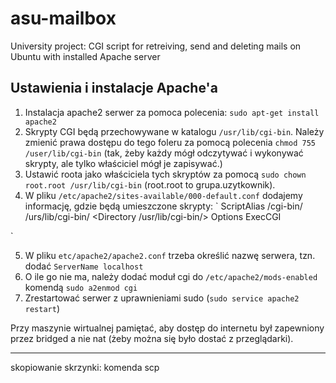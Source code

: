 asu-mailbox
===========

University project: CGI script for retreiving, send and deleting mails on Ubuntu with installed Apache server


## Ustawienia i instalacje Apache'a
1. Instalacja apache2 serwer za pomoca polecenia: `sudo apt-get install apache2`
2. Skrypty CGI będą przechowywane w katalogu `/usr/lib/cgi-bin`. Należy zmienić prawa dostępu do tego foleru za pomocą polecenia `chmod 755 /user/lib/cgi-bin` (tak, żeby każdy mógł odczytywać i wykonywać skrypty, ale tylko właściciel mógł je zapisywać.)
3. Ustawić roota jako właściciela tych skryptów za pomocą `sudo chown root.root /usr/lib/cgi-bin` (root.root to grupa.uzytkownik).
4. W pliku `/etc/apache2/sites-available/000-default.conf` dodajemy informację, gdzie będą umieszczone skrypty:
`
ScriptAlias /cgi-bin/ /urs/lib/cgi-bin/
<Directory /usr/lib/cgi-bin/>
Options ExecCGI
</Directory>
`

5. W pliku `etc/apache2/apache2.conf` trzeba określić nazwę serwera, tzn. dodać `ServerName localhost`
6. O ile go nie ma, należy dodać moduł cgi do `/etc/apache2/mods-enabled` komendą `sudo a2enmod cgi`
7. Zrestartować serwer z uprawnieniami sudo (`sudo service apache2 restart`)

Przy maszynie wirtualnej pamiętać, aby dostęp do internetu był zapewniony przez bridged a nie nat (żeby można się było dostać z przeglądarki).
_____________________
skopiowanie skrzynki: komenda scp





